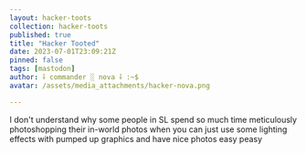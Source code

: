 ```yaml
---
layout: hacker-toots
collection: hacker-toots
published: true
title: "Hacker Tooted"
date: 2023-07-01T23:09:21Z
pinned: false
tags: [mastodon]
author: ⸸ commander ░ nova ⸸ :~$
avatar: /assets/media_attachments/hacker-nova.png

---
```


<p>I don&#39;t understand why some people in SL spend so much time meticulously photoshopping their in-world photos when you can just use some lighting effects with pumped up graphics and have nice photos easy peasy</p>


